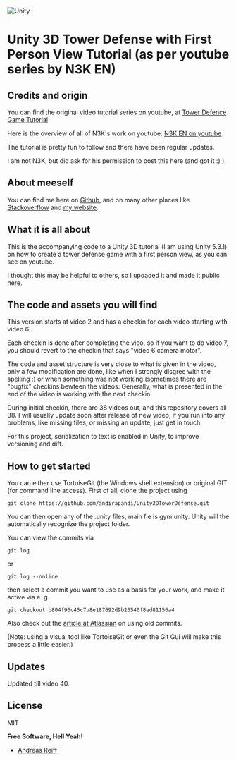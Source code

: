 ![Unity](https://unity3d.com/profiles/unity3d/themes/unity/images/company/brand/logos/primary/unity-logo.png)

# Unity 3D Tower Defense with First Person View Tutorial (as per youtube series by N3K EN)

Credits and origin
----

You can find the original video tutorial series on youtube, at [Tower Defence Game Tutorial](https://www.youtube.com/playlist?list=PLLH3mUGkfFCU0r9DkUKwRduWpcmpAzojc)

Here is the overview of all of N3K's work on youtube: [
N3K EN on youtube](https://www.youtube.com/channel/UCtQPCnbIB7SP_gM1Xtv8bDQ)

The tutorial is pretty fun to follow and there have been regular updates.

I am not N3K, but did ask for his permission to post this here (and got it :) ).

About meeself
----
You can find me here on [Github](https://github.com/andirapandi/), and on many other places like [Stackoverflow](http://stackoverflow.com/users/586754/andreas-reiff) and [my website](http://www.andreas-reiff.de/).

What it is all about
----
This is the accompanying code to a Unity 3D tutorial (I am using Unity 5.3.1) on how to create a tower defense game with a first person view, as you can see on youtube.

I thought this may be helpful to others, so I upoaded it and made it public here.

The code and assets you will find
----
This version starts at video 2 and has a checkin for each video starting with video 6.

Each checkin is done after completing the vieo, so if you want to do video 7, you should revert to the checkin that says "video 6 camera motor".

The code and asset structure is very close to what is given in the video, only a few modification are done, like when I strongly disgree with the spelling :) or when something was not working (sometimes there are "bugfix" checkins bewteen the videos. Generally, what is presented in the end of the video is working with the next checkin.

During initial checkin, there are 38 videos out, and this repository covers all 38. I will usually update soon after release of new video, if you run into any problems, like missing files, or missing an update, just get in touch.

For this project, serialization to text is enabled in Unity, to improve versioning and diff.

How to get started
----
You can either use TortoiseGit (the Windows shell extension) or original GIT (for command line access).
First of all, clone the project using
```
git clone https://github.com/andirapandi/Unity3DTowerDefense.git
```

You can then open any of the .unity files, main fie is gym.unity. Unity will the automatically recognize the project folder.

You can view the commits via
```
git log
```
or
```
git log --online
```

then select a commit you want to use as a basis for your work, and make it active via e. g.
```
git checkout b804f96c45c7b8e187692d9b26540f8ed81156a4
```

Also check out the [article at Atlassian](https://git-scm.com/book/tr/v2/Git-Basics-Viewing-the-Commit-History) on using old commits.

(Note: using a visual tool like TortoiseGit or even the Git Gui will make this process a little easier.)

Updates
----
Updated till video 40.

License
----

MIT

**Free Software, Hell Yeah!**

- [Andreas Reiff](http://www.andreas-reiff.de)
